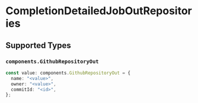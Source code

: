 # CompletionDetailedJobOutRepositories


## Supported Types

### `components.GithubRepositoryOut`

```typescript
const value: components.GithubRepositoryOut = {
  name: "<value>",
  owner: "<value>",
  commitId: "<id>",
};
```

